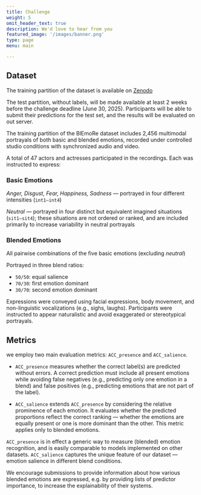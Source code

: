 ```yaml
---
title: Challenge
weight: 5
omit_header_text: true
description: We'd love to hear from you
featured_image: '/images/banner.png'
type: page
menu: main

---
```


## Dataset 

The training partition of the dataset is available on [Zenodo](https://zenodo.org/records/15096942)

The test partition, without labels, will be made available at least 2 weeks before the challenge deadline (June 30, 2025).
Participants will be able to submit their predictions for the test set, and the results will be evaluated on out server. 

The training partition of the BlEmoRe dataset includes 2,456 multimodal portrayals of both basic and blended emotions, 
recorded under controlled studio conditions with synchronized audio and video.

A total of 47 actors and actresses participated in the recordings. Each was instructed to express:

### Basic Emotions

_Anger, Disgust, Fear, Happiness, Sadness_ — portrayed in four different intensities (`int1–int4`)

_Neutral_ — portrayed in four distinct but equivalent imagined situations (`sit1–sit4`); 
these situations are not ordered or ranked, and are included primarily to increase variability in neutral portrayals

### Blended Emotions

All pairwise combinations of the five basic emotions (excluding _neutral_)

Portrayed in three blend ratios:

* `50/50`: equal salience
* `70/30`: first emotion dominant
* `30/70`: second emotion dominant

Expressions were conveyed using facial expressions, body movement, and non-linguistic vocalizations (e.g., sighs, laughs). Participants were instructed to appear naturalistic and avoid exaggerated or stereotypical portrayals.


## Metrics

we employ two main evaluation metrics: `ACC_presence` and `ACC_salience`.

- `ACC_presence` measures whether the correct label(s) are predicted without errors.
  A correct prediction must include all present emotions while avoiding false negatives
  (e.g., predicting only one emotion in a blend) and false positives
  (e.g., predicting emotions that are not part of the label).

- `ACC_salience` extends `ACC_presence` by considering the relative prominence of each emotion.
  It evaluates whether the predicted proportions reflect the correct ranking — whether the emotions
  are equally present or one is more dominant than the other. This metric applies only to blended emotions.

`ACC_presence` is in effect a generic way to measure (blended) emotion recognition, and is easily
comparable to models implemented on other datasets. `ACC_salience` captures the unique feature of
our dataset — emotion salience in different blend conditions.

We encourage submissions to provide information about how various blended emotions are expressed, 
e.g. by providing lists of predictor importance, to increase the explainability of their systems.
